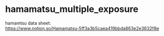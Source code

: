# hamamatsu_multiple_exposure

hamamtsu data sheet:</br>
https://www.notion.so/Hamamatsu-5ff3a3b5caea419bbda863e2e3632f8e
